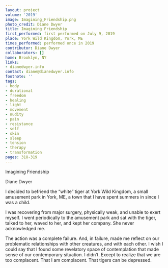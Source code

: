 ```yaml
---
layout: project
volume: '2019'
image: Imagining_Friendship.png
photo_credit: Diane Dwyer
title: Imagining Friendship
first_performed: first performed on July 9, 2019
place: York Wild Kingdom, York, ME
times_performed: performed once in 2019
contributor: Diane Dwyer
collaborators: []
home: Brooklyn, NY
links:
- dianedwyer.info
contact: diane@dianedwyer.info
footnote: ''
tags:
- body
- durational
- freedom
- healing
- light
- movement
- nudity
- pain
- resistance
- self
- skin
- sleep
- tension
- therapy
- transformation
pages: 318-319
---
```


Imagining Friendship

Diane Dwyer

I decided to befriend the “white” tiger at York Wild Kingdom, a small amusement park in York, ME, a town that I have spent summers in since I was a child.

I was recovering from major surgery, physically weak, and unable to exert myself. I went periodically to the amusement park and sat with the tiger, talked to her, waved to her, and kept her company. She never acknowledged me.

The action was a complete failure. And, in failure, made me reflect on our problematic relationships with other creatures, and with each other. I wish I could say that I found some revelatory space of contemplation that made sense of our contemporary situation. I didn’t. Except to realize that we are too complacent. That I am complacent. That tigers can be depressed.
